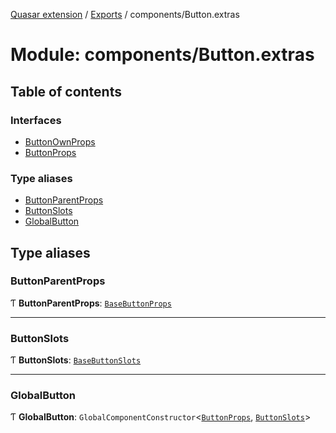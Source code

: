 [Quasar extension](../index.md) / [Exports](../modules.md) / components/Button.extras

# Module: components/Button.extras

## Table of contents

### Interfaces

- [ButtonOwnProps](../interfaces/components_Button_extras.ButtonOwnProps.md)
- [ButtonProps](../interfaces/components_Button_extras.ButtonProps.md)

### Type aliases

- [ButtonParentProps](components_Button_extras.md#buttonparentprops)
- [ButtonSlots](components_Button_extras.md#buttonslots)
- [GlobalButton](components_Button_extras.md#globalbutton)

## Type aliases

### ButtonParentProps

Ƭ **ButtonParentProps**: [`BaseButtonProps`](../interfaces/components_BaseButton_extras.BaseButtonProps.md)

___

### ButtonSlots

Ƭ **ButtonSlots**: [`BaseButtonSlots`](components_BaseButton_extras.md#basebuttonslots)

___

### GlobalButton

Ƭ **GlobalButton**: `GlobalComponentConstructor`<[`ButtonProps`](../interfaces/components_Button_extras.ButtonProps.md), [`ButtonSlots`](components_Button_extras.md#buttonslots)\>
